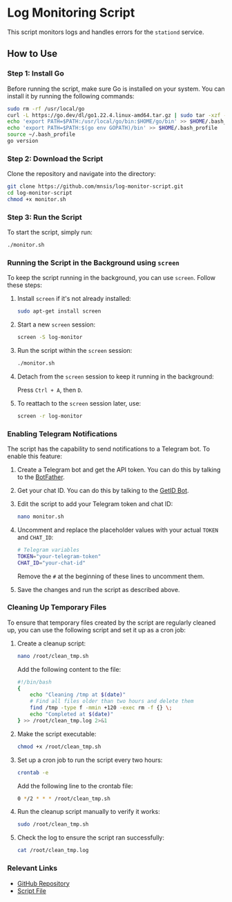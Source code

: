 # Log Monitoring Script

This script monitors logs and handles errors for the `stationd` service.

## How to Use

### Step 1: Install Go

Before running the script, make sure Go is installed on your system. You can install it by running the following commands:

```bash
sudo rm -rf /usr/local/go
curl -L https://go.dev/dl/go1.22.4.linux-amd64.tar.gz | sudo tar -xzf - -C /usr/local
echo 'export PATH=$PATH:/usr/local/go/bin:$HOME/go/bin' >> $HOME/.bash_profile
echo 'export PATH=$PATH:$(go env GOPATH)/bin' >> $HOME/.bash_profile
source ~/.bash_profile
go version
```

### Step 2: Download the Script

Clone the repository and navigate into the directory:

```bash
git clone https://github.com/mnsis/log-monitor-script.git
cd log-monitor-script
chmod +x monitor.sh
```

### Step 3: Run the Script

To start the script, simply run:

```bash
./monitor.sh
```

### Running the Script in the Background using `screen`

To keep the script running in the background, you can use `screen`. Follow these steps:

1. Install `screen` if it's not already installed:

   ```bash
   sudo apt-get install screen
   ```

2. Start a new `screen` session:

   ```bash
   screen -S log-monitor
   ```

3. Run the script within the `screen` session:

   ```bash
   ./monitor.sh
   ```

4. Detach from the `screen` session to keep it running in the background:

   Press `Ctrl + A`, then `D`.

5. To reattach to the `screen` session later, use:

   ```bash
   screen -r log-monitor
   ```

### Enabling Telegram Notifications

The script has the capability to send notifications to a Telegram bot. To enable this feature:

1. Create a Telegram bot and get the API token. You can do this by talking to the [BotFather](https://telegram.me/BotFather).

2. Get your chat ID. You can do this by talking to the [GetID Bot](https://telegram.me/userinfobot).

3. Edit the script to add your Telegram token and chat ID:

   ```bash
   nano monitor.sh
   ```

4. Uncomment and replace the placeholder values with your actual `TOKEN` and `CHAT_ID`:

   ```bash
   # Telegram variables
   TOKEN="your-telegram-token"
   CHAT_ID="your-chat-id"
   ```

   Remove the `#` at the beginning of these lines to uncomment them.

5. Save the changes and run the script as described above.

### Cleaning Up Temporary Files

To ensure that temporary files created by the script are regularly cleaned up, you can use the following script and set it up as a cron job:

1. Create a cleanup script:

   ```bash
   nano /root/clean_tmp.sh
   ```

   Add the following content to the file:

   ```bash
   #!/bin/bash
   {
       echo "Cleaning /tmp at $(date)"
       # Find all files older than two hours and delete them
       find /tmp -type f -mmin +120 -exec rm -f {} \;
       echo "Completed at $(date)"
   } >> /root/clean_tmp.log 2>&1
   ```

2. Make the script executable:

   ```bash
   chmod +x /root/clean_tmp.sh
   ```

3. Set up a cron job to run the script every two hours:

   ```bash
   crontab -e
   ```

   Add the following line to the crontab file:

   ```bash
   0 */2 * * * /root/clean_tmp.sh
   ```

4. Run the cleanup script manually to verify it works:

   ```bash
   sudo /root/clean_tmp.sh
   ```

5. Check the log to ensure the script ran successfully:

   ```bash
   cat /root/clean_tmp.log
   ```

### Relevant Links

- [GitHub Repository](https://github.com/mnsis/log-monitor-script)
- [Script File](https://github.com/mnsis/log-monitor-script/blob/main/monitor.sh)
